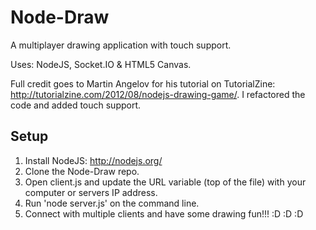 Node-Draw
=========

A multiplayer drawing application with touch support.

Uses: NodeJS, Socket.IO & HTML5 Canvas.

Full credit goes to Martin Angelov for his tutorial on TutorialZine: http://tutorialzine.com/2012/08/nodejs-drawing-game/. I refactored the code and added touch support.

Setup
-----
1. Install NodeJS: http://nodejs.org/
2. Clone the Node-Draw repo.
3. Open client.js and update the URL variable (top of the file) with your computer or servers IP address.
3. Run 'node server.js' on the command line.
4. Connect with multiple clients and have some drawing fun!!! :D :D :D
